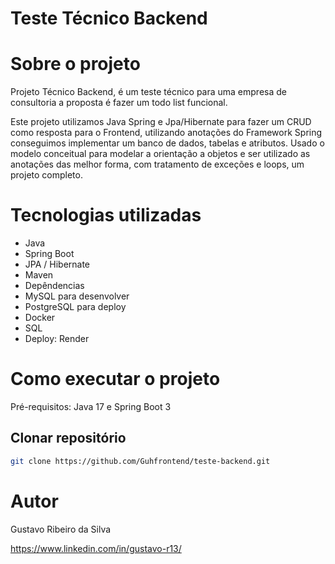 # Teste Técnico Backend


# Sobre o projeto


Projeto Técnico Backend, é um teste técnico para uma empresa de consultoria a proposta é fazer um todo list funcional.

Este projeto utilizamos Java Spring e Jpa/Hibernate para fazer um CRUD como resposta para o Frontend, utilizando anotações do Framework Spring conseguimos implementar um banco de dados, tabelas e atributos.
Usado o modelo conceitual para modelar a orientação a objetos e ser utilizado as anotações das melhor forma, com tratamento de exceções e loops, um projeto completo.


# Tecnologias utilizadas
- Java
- Spring Boot
- JPA / Hibernate
- Maven
- Depêndencias
- MySQL para desenvolver
- PostgreSQL para deploy
- Docker
- SQL
- Deploy: Render

# Como executar o projeto

Pré-requisitos: Java 17 e Spring Boot 3

## Clonar repositório
```bash
git clone https://github.com/Guhfrontend/teste-backend.git
```

# Autor

Gustavo Ribeiro da Silva

https://www.linkedin.com/in/gustavo-r13/

